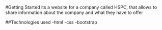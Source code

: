 #Getting Started
its a website for a company called HSPC, that allows to share information about the company and what they have to offer

##Technologies used
-html
-css
-bootstrap 
